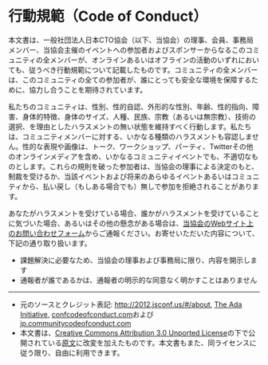 # 行動規範（Code of Conduct）

本文書は、一般社団法人日本CTO協会（以下、当協会）の理事、会員、事務局メンバー、当協会主催のイベントへの参加者およびスポンサーからなるこのコミュニティの全メンバーが、オンラインあるいはオフラインの活動のいずれにおいても、従うべき行動規範について記載したものです。コミュニティの全メンバーは、このコミュニティの全ての参加者が、誰にとっても安全な環境を保障するために、協力し合うことを期待されています。

私たちのコミュニティは、性別、性的自認、外形的な性別、年齢、性的指向、障害、身体的特徴、身体のサイズ、人種、民族、宗教（あるいは無宗教）、技術の選択、を理由としたハラスメントの無い状態を維持すべく行動します。私たちは、コミュニティメンバーに対する、いかなる種類のハラスメントも容認しません。性的な表現や画像は、トーク、ワークショップ、パーティ、Twitterその他のオンラインメディアを含め、いかなるコミュニティイベントでも、不適切なものとします。これらの規則を破った参加者は、当協会の理事による決定のもと、制裁を受けるか、当該イベントおよび将来のあらゆるイベントあるいはコミュニティから、払い戻し（もしある場合でも）無しで参加を拒絶されることがあります。

あなたがハラスメントを受けている場合、誰かがハラスメントを受けていることに気づいた場合、あるいはその他の懸念がある場合は、[当協会のWebサイト上のお問い合わせフォーム](https://cto-a.org/contact/)からご通報ください。お寄せいただいた内容について、下記の通り取り扱います。

* 課題解決に必要なため、当協会の理事および事務局に限り、内容を開示します
* 通報者が誰であるかは、通報者の明示的な同意なく明かすことはありません

----

* 元のソースとクレジット表記: http://2012.jsconf.us/#/about, [The Ada Initiative](http://geekfeminism.wikia.com/wiki/Conference_anti-harassment/Policy), [confcodeofconduct.com](http://confcodeofconduct.com/)および[jp.communitycodeofconduct.com](https://jp.communitycodeofconduct.com)
* 本文書は、[Creative Commons Attribution 3.0 Unported License](https://creativecommons.org/licenses/by/3.0/deed.en_US)の下で公開されている[原文](https://jp.communitycodeofconduct.com)に改変を加えたものです。本文書もまた、同ライセンスに従う限り、自由に利用できます。
